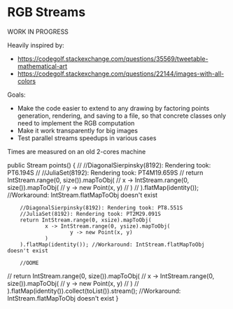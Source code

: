 # RGB Streams

WORK IN PROGRESS

 Heavily inspired by:
 * https://codegolf.stackexchange.com/questions/35569/tweetable-mathematical-art
 * https://codegolf.stackexchange.com/questions/22144/images-with-all-colors

Goals:
* Make the code easier to extend to any drawing by factoring points generation, rendering,
 and saving to a file, so that concrete classes only need to implement the RGB computation
* Make it work transparently for big images
* Test parallel streams speedups in various cases
 
Times are measured on an old 2-cores machine



  public Stream<Point> points() {
//        //DiagonalSierpinsky(8192): Rendering took: PT6.194S
//        //JuliaSet(8192): Rendering took: PT4M19.659S
//        return IntStream.range(0, size()).mapToObj(
//                x -> IntStream.range(0, size()).mapToObj(
//                        y -> new Point(x, y)
//                )
//        ).flatMap(identity()); //Workaround: IntStream.flatMapToObj doesn't exist

        //DiagonalSierpinsky(8192): Rendering took: PT8.551S
        //JuliaSet(8192): Rendering took: PT2M29.091S
        return IntStream.range(0, xsize).mapToObj(
                x -> IntStream.range(0, ysize).mapToObj(
                        y -> new Point(x, y)
                )
        ).flatMap(identity()); //Workaround: IntStream.flatMapToObj doesn't exist

        //OOME
//        return IntStream.range(0, size()).mapToObj(
//                x -> IntStream.range(0, size()).mapToObj(
//                        y -> new Point(x, y)
//                )
//        ).flatMap(identity()).collect(toList()).stream(); //Workaround: IntStream.flatMapToObj doesn't exist
    }
